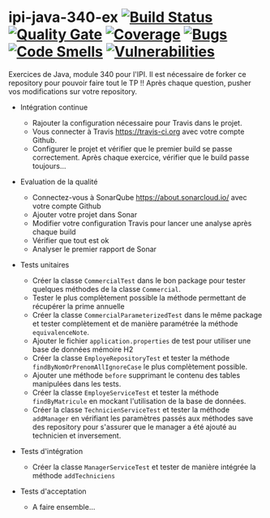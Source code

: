 # ipi-java-340-ex [![Build Status](https://travis-ci.org/pjvilloud/ipi-java-340-ex.svg?branch=master)](https://travis-ci.org/pjvilloud/ipi-java-340-ex) [![Quality Gate](https://sonarcloud.io/api/badges/gate?key=com.ipiecoles.java:java340:master:master)](https://sonarcloud.io>/dashboard/index/com.ipiecoles.java:java340:master:master) [![Coverage](https://sonarcloud.io/api/badges/measure?key=com.ipiecoles.java:java340:master:master&metric=coverage&template=FLAT)](https://sonarcloud.io>/dashboard/index/com.ipiecoles.java:java340:master:master) [![Bugs](https://sonarcloud.io/api/badges/measure?key=com.ipiecoles.java:java340:master:master&metric=bugs&template=FLAT)](https://sonarcloud.io>/dashboard/index/com.ipiecoles.java:java340:master:master) [![Code Smells](https://sonarcloud.io/api/badges/measure?key=com.ipiecoles.java:java340:master:master&metric=code_smells&template=FLAT)](https://sonarcloud.io>/dashboard/index/com.ipiecoles.java:java340:master:master) [![Vulnerabilities](https://sonarcloud.io/api/badges/measure?key=com.ipiecoles.java:java340:master:master&metric=vulnerabilities&template=FLAT)](https://sonarcloud.io>/dashboard/index/com.ipiecoles.java:java340:master:master) 
 Exercices de Java, module 340 pour l'IPI. Il est nécessaire de forker ce repository pour pouvoir faire tout le TP !! Après chaque question, pusher vos modifications sur votre repository.

- Intégration continue

   - Rajouter la configuration nécessaire pour Travis dans le projet.
   - Vous connecter à Travis https://travis-ci.org avec votre compte Github.
   - Configurer le projet et vérifier que le premier build se passe correctement. Après chaque exercice, vérifier que le build passe toujours...
 
- Evaluation de la qualité
   - Connectez-vous à SonarQube https://about.sonarcloud.io/ avec votre compte Github
   - Ajouter votre projet dans Sonar
   - Modifier votre configuration Travis pour lancer une analyse après chaque build
   - Vérifier que tout est ok
   - Analyser le premier rapport de Sonar

- Tests unitaires
   - Créer la classe `CommercialTest` dans le bon package pour tester quelques méthodes de la classe `Commercial`.
   - Tester le plus complètement possible la méthode permettant de récupérer la prime annuelle
   - Créer la classe `CommercialParameterizedTest` dans le même package et tester complètement et de manière paramétrée la méthode `equivalenceNote`.
   - Ajouter le fichier `application.properties` de test pour utiliser une base de données mémoire H2
   - Créer la classe `EmployeRepositoryTest` et tester la méthode `findByNomOrPrenomAllIgnoreCase` le plus complètement possible.
   - Ajouter une méthode `before` supprimant le contenu des tables manipulées dans les tests.
   - Créer la classe `EmployeServiceTest` et tester la méthode `findByMatricule` en mockant l'utilisation de la base de données.
   - Créer la classe `TechnicienServiceTest` et tester la méthode `addManager` en vérifiant les paramètres passés aux méthodes save des repository pour s'assurer que le manager a été ajouté au technicien et inversement.
- Tests d'intégration
   - Créer la classe `ManagerServiceTest` et tester de manière intégrée la méthode `addTechniciens`

- Tests d'acceptation
   - A faire ensemble...
